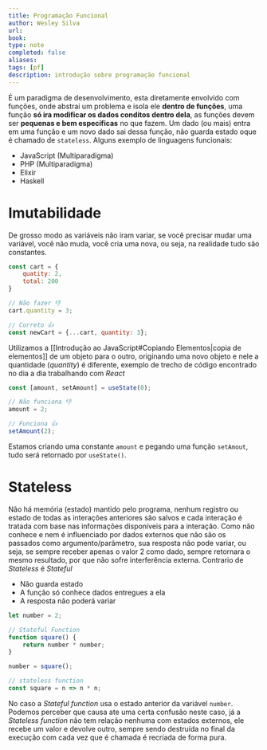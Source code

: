 ```yaml
---
title: Programação Funcional
author: Wesley Silva
url:
book:
type: note
completed: false
aliases:
tags: [pf]
description: introdução sobre programação funcional 
---
```

É um paradigma de desenvolvimento, esta diretamente envolvido com funções, onde abstrai um problema e isola ele **dentro de funções**, uma função **só ira modificar os dados conditos dentro dela**, as funções devem ser **pequenas e bem específicas** no que fazem.
Um dado (ou mais) entra em uma função e um novo dado  sai dessa função, não guarda estado  oque é chamado de `stateless`.
Alguns exemplo de linguagens funcionais:
- JavaScript (Multiparadigma)
- PHP (Multiparadigma)
- Elixir
- Haskell

# Imutabilidade
De grosso modo as variáveis não iram variar, se você precisar mudar uma variável, você não muda, você cria uma nova, ou seja, na realidade tudo são constantes.

```js
const cart = {
	quatity: 2,
	total: 200
}

// Não fazer 👎
cart.quantity = 3;

// Correto 👍
const newCart = {...cart, quantity: 3};
```

Utilizamos a [[Introdução ao JavaScript#Copiando Elementos|copia de elementos]] de um objeto para o outro, originando uma novo objeto e nele a quantidade (_quantity_) é diferente, exemplo de trecho de código encontrado no dia a dia trabalhando com _React_

```js
const [amount, setAmount] = useState(0);

// Não funciona 👎
amount = 2;

// Funciona 👍
setAmount(2);
```

Estamos criando uma constante `amount` e pegando uma função `setAmout`, tudo será retornado por `useState()`.

# Stateless
Não há memória (estado) mantido pelo programa, nenhum registro ou estado de todas as interações anteriores são salvos e cada interação é tratada com base nas informações disponíveis para a interação.
Como não conhece e nem é influenciado por dados externos que não são os passados como argumento/parâmetro, sua resposta não pode variar, ou seja, se sempre receber apenas o valor 2 como dado, sempre retornara o mesmo resultado, por que não sofre interferência externa.
Contrario de _Stateless_ é _Stateful_
- Não guarda estado
- A função só conhece dados entregues a ela
- A resposta não poderá variar

```js
let number = 2;

// Stateful Function
function square() {
	return number * number;
}

number = square();

// stateless function
const square = n => n * n;
```

No caso a _Stateful function_ usa o estado anterior da variável `number`.  Podemos perceber que causa ate uma certa confusão neste caso, já a _Stateless function_ não tem relação nenhuma com estados externos, ele recebe um valor e devolve outro, sempre sendo destruída no final da execução com cada vez que é chamada é recriada de forma pura.